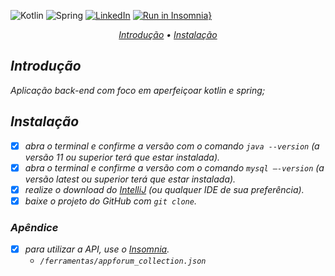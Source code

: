 ![Kotlin](https://img.shields.io/badge/kotlin-%23ED8B00.svg?style=for-the-badge&logo=kotlin&logoColor=white)
![Spring](https://img.shields.io/badge/spring-%236DB33F.svg?style=for-the-badge&logo=spring&logoColor=white)
[![LinkedIn](https://img.shields.io/badge/linkedin-%230077B5.svg?style=for-the-badge&logo=linkedin&logoColor=white)](https://www.linkedin.com/in/gabadev/)
[![Run in Insomnia}](https://insomnia.rest/images/run.svg)](https://insomnia.rest/run/?label=Collection%20AppForum&uri=https%3A%2F%2Fgithub.com%2Fdevmorfeu%2Fappforum%2Fblob%2Fmaster%2Fferramentas%2Fappforum_collection)

<p align="center">
  <i>
    <a href="#introdução">Introdução</a> •
    <a href="#instalação">Instalação</a> 
  <i/>
</p>

## Introdução

Aplicação back-end com foco em aperfeiçoar kotlin e spring;

## Instalação

* [x] abra o terminal e confirme a versão com o comando `java --version` (a versão 11 ou superior terá que estar instalada).
* [x] abra o terminal e confirme a versão com o comando `mysql –-version` (a versão latest ou superior terá que estar instalada).
* [x] realize o download do [IntelliJ](https://www.jetbrains.com/pt-br/idea/download) (ou qualquer IDE de sua preferência).
* [x] baixe o projeto do GitHub com `git clone`.

### Apêndice
* [x] para utilizar a API, use o [Insomnia](https://insomnia.rest/download).
    - `/ferramentas/appforum_collection.json`

